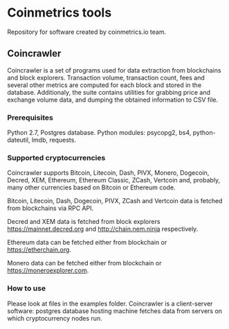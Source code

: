 # Coinmetrics tools

Repository for software created by coinmetrics.io team.

## Coincrawler

Coincrawler is a set of programs used for data extraction from blockchains and block explorers. Transaction volume, transaction count, fees and several other metrics are computed for each block and stored in the database. Additionaly, the suite contains utilities for grabbing price and exchange volume data, and dumping the obtained information to CSV file.

### Prerequisites 

Python 2.7, Postgres database.
Python modules: psycopg2, bs4, python-dateutil, lmdb, requests.

### Supported cryptocurrencies

Coincrawler supports Bitcoin, Litecoin, Dash, PIVX, Monero, Dogecoin, Decred, XEM, Ethereum, Ethereum Classic, ZCash, Vertcoin and, probably, many other currencies based on Bitcoin or Ethereum code.

Bitcoin, Litecoin, Dash, Dogecoin, PIVX, ZCash and Vertcoin data is fetched from blockchains via RPC API.

Decred and XEM data is fetched from block explorers https://mainnet.decred.org and http://chain.nem.ninja respectively.

Ethereum data can be fetched either from blockchain or https://etherchain.org. 

Monero data can be fetched either from blockchain or https://moneroexplorer.com.

### How to use

Please look at files in the examples folder. Coincrawler is a client-server software: postgres database hosting machine fetches data from servers on which cryptocurrency nodes run. 
